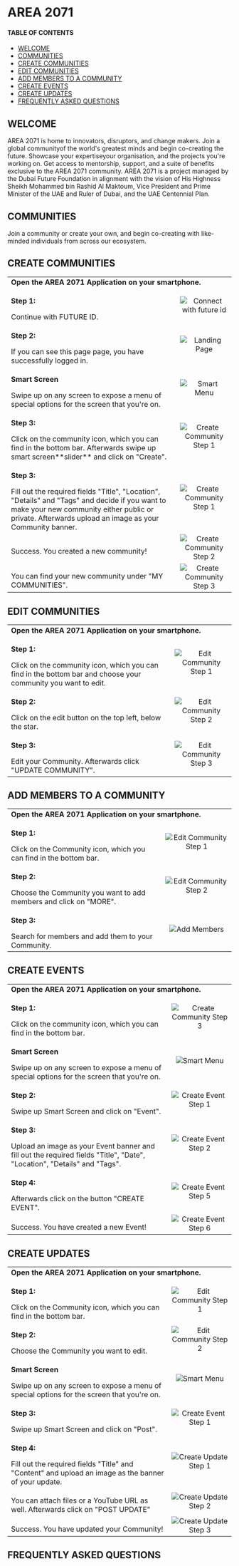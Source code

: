 # AREA 2071
#### TABLE OF CONTENTS
* [WELCOME](#welcome)
* [COMMUNITIES](#communities)
* [CREATE COMMUNITIES](#create-communities)
* [EDIT COMMUNITIES](#edit-communities)
* [ADD MEMBERS TO A COMMUNITY](#add-members-to-a-community)
* [CREATE EVENTS](#create-events)
* [CREATE UPDATES](#create-updates)
* [FREQUENTLY ASKED QUESTIONS](#frequently-asked-questions)

## WELCOME <br>

AREA 2071 is home to innovators, disruptors, and change makers. 
Join a global communityof the world's greatest minds and begin co-creating the future. Showcase your expertiseyour organisation, and the projects you're working on. 
Get access to mentorship, support, and a suite of benefits exclusive to the AREA 2071 community. 
AREA 2071 is a project managed by the Dubai Future Foundation in alignment with the vision of His Highness Sheikh Mohammed bin Rashid Al Maktoum, Vice President and Prime Minister of the UAE and Ruler of Dubai, and the UAE Centennial Plan.

## COMMUNITIES <br>

Join a community or create your own, and begin co-creating with like-minded individuals from across our ecosystem.

## CREATE COMMUNITIES <br>

<table>
  <thead>
  </thead>
  <tbody>
    <tr>
      <tr><td colspan="3"><b>Open the AREA 2071 Application on your smartphone.</b></td>      
    </tr>
    <tr>
      <td style="text-align: left"><p><b>Step 1:</b></p>Continue with FUTURE ID.</td>
      <td style="text-align: center"><img src="connectwithfutureid.jpg" alt="Connect with future id"></td>
    </tr>
    <tr>
    <td style="text-align: left"><p><b>Step 2:</b></p>If you can see this page page, you have successfully logged in.</td>
    <td style="text-align: center"><img src="landingpage.jpg" alt="Landing Page"></td>
    </tr>
    <tr>
    <td style="text-align: left"><p><b>Smart Screen</b></p>Swipe up on any screen to expose a menu of special options for the screen that you're on.</td>
    <td style="text-align: center"><img src="smartmenu03.jpg" alt="Smart Menu"></td>
    </tr>
    <tr>
    <td style="text-align: left"><p><b>Step 3:</b></p>Click on the community icon, which you can find in the bottom bar. Afterwards swipe up smart screen**slider** and click on "Create".</td>
    <td style="text-align: center"><img src="communities01.jpg" alt="Create Community Step 1"></td>
    </tr>
    <tr>
    <td style="text-align: left"><p><b>Step 3:</b></p>Fill out the required fields "Title", "Location", "Details" and "Tags" and decide if you want to make your new community either public or private. Afterwards upload an image as your Community banner.</td>
    <td style="text-align: center"><img src="createcommunity02.jpg" alt="Create Community Step 1"></td>
    </tr>
    <tr>
    <td style="text-align: left"><p><b></b></p>Success. You created a new community!</td>
    <td style="text-align: center"><img src="createcommunity03.jpg" alt="Create Community Step 2"></td>
    </tr>
    <tr>
    <td style="text-align: left"><p><b></b></p>You can find your new community under "MY COMMUNITIES".</td>
    <td style="text-align: center"><img src="createcommunity04.jpg" alt="Create Community Step 3"></td>
    </tr>
  </tbody>
</table>

## EDIT COMMUNITIES <br>

<table>
  <thead>
  </thead>
  <tbody>
    <tr>
    <tr><td colspan="3"><b>Open the AREA 2071 Application on your smartphone.</b></td>      
    </tr>
    <tr>
    <td style="text-align: left"><p><b>Step 1:</b></p>Click on the community icon, which you can find in the bottom bar and choose your community you want to edit.</td>
    <td style="text-align: center"><img src="createcommunity04.jpg" alt="Edit Community Step 1"></td>
    </tr>
    <tr>
    <td style="text-align: left"><p><b>Step 2:</b></p>Click on the edit button on the top left, below the star.</td>
    <td style="text-align: center"><img src="editcommunity01.jpg" alt="Edit Community Step 2"></td>
    </tr>
    <tr>
    <td style="text-align: left"><p><b>Step 3:</b></p>Edit your Community. Afterwards click "UPDATE COMMUNITY".</td>
    <td style="text-align: center"><img src="editcommunity02.jpg" alt="Edit Community Step 3"></td>
    </tr>
  </tbody>
</table>

## ADD MEMBERS TO A COMMUNITY <br>

<table>
  <thead>
  </thead>
  <tbody>
    <tr>
      <tr><td colspan="3"><b>Open the AREA 2071 Application on your smartphone.</b></td>      
    </tr>
    <tr>
    <td style="text-align: left"><p><b>Step 1:</b></p>Click on the Community icon, which you can find in the bottom bar.</td>
    <td style="text-align: center"><img src="createcommunity04.jpg" alt="Edit Community Step 1"></td>
    </tr>
    <tr>
    <td style="text-align: left"><p><b>Step 2:</b></p>Choose the Community you want to add members and click on "MORE".</td>
    <td style="text-align: center"><img src="editcommunity01.jpg" alt="Edit Community Step 2"></td>
    </tr>
    <tr>
    <td style="text-align: left"><p><b>Step 3:</b></p>Search for members and add them to your Community.</td>
    <td style="text-align: center"><img src="addmembers.jpg" alt="Add Members"></td>
    </tr>
    </tbody>
</table>

## CREATE EVENTS <br>

<table>
  <thead>
  </thead>
  <tbody>
    <tr>
    <tr><td colspan="3"><b>Open the AREA 2071 Application on your smartphone.</b></td>      
    </tr>
    <tr>
    <td style="text-align: left"><p><b>Step 1:</b></p>Click on the community icon, which you can find in the bottom bar.</td>
    <td style="text-align: center"><img src="createcommunity04.jpg" alt="Create Community Step 3"></td>
    </tr>
    <tr>
    <td style="text-align: left"><p><b>Smart Screen</b></p>Swipe up on any screen to expose a menu of special options for the screen that you're on.</td>
    <td style="text-align: center"><img src="smartmenu03.jpg" alt="Smart Menu"></td>
    </tr>
    <tr>
    <td style="text-align: left"><p><b>Step 2:</b></p>Swipe up Smart Screen and click on "Event".</td>
    <td style="text-align: center"><img src="createevent01.jpg" alt="Create Event Step 1"></td>
    </tr>
    <tr>
    <td style="text-align: left"><p><b>Step 3:</b></p>Upload an image as your Event banner and fill out the required fields "Title", "Date", "Location", "Details" and "Tags".</td>
    <td style="text-align: center"><img src="createevent02.jpg" alt="Create Event Step 2"></td>
    </tr>
    <tr>
    <td style="text-align: left"><p><b>Step 4:</b></p>Afterwards click on the button "CREATE EVENT".</td>
    <td style="text-align: center"><img src="createevent05.jpg" alt="Create Event Step 5"></td>
    </tr>
    <tr>
    <td style="text-align: left"><p><b></b></p>Success. You have created a new Event!</td>
    <td style="text-align: center"><img src="createevent06.jpg" alt="Create Event Step 6"></td>
    </tr>
  </tbody>
</table>

## CREATE UPDATES <br>

<table>
  <thead>
  </thead>
  <tbody>
    <tr>
      <tr><td colspan="3"><b>Open the AREA 2071 Application on your smartphone.</b></td>      
    </tr>
    <tr>
    <td style="text-align: left"><p><b>Step 1:</b></p>Click on the Community icon, which you can find in the bottom bar.</td>
    <td style="text-align: center"><img src="createcommunity04.jpg" alt="Edit Community Step 1"></td>
    </tr>
    <tr>
    <td style="text-align: left"><p><b>Step 2:</b></p>Choose the Community you want to edit.</td>
    <td style="text-align: center"><img src="editcommunity01.jpg" alt="Edit Community Step 2"></td>
    </tr>
    <tr>
    <td style="text-align: left"><p><b>Smart Screen</b></p>Swipe up on any screen to expose a menu of special options for the screen that you're on.</td>
    <td style="text-align: center"><img src="smartmenu03.jpg" alt="Smart Menu"></td>
    </tr>
    <tr>
    <td style="text-align: left"><p><b>Step 3:</b></p>Swipe up Smart Screen and click on "Post".</td>
    <td style="text-align: center"><img src="createevent01.jpg" alt="Create Event Step 1"></td>
    </tr>
    <tr>
    <td style="text-align: left"><p><b>Step 4:</b></p>Fill out the required fields "Title" and "Content" and upload an image as the banner of your update.</td>
    <td style="text-align: center"><img src="createupdate01.jpg" alt="Create Update Step 1"></td>
    </tr>
    <tr>
    <td style="text-align: left"><p><b></b></p>You can attach files or a YouTube URL as well. Afterwards click on "POST UPDATE"</td>
    <td style="text-align: center"><img src="createupdate02.jpg" alt="Create Update Step 2"></td>
    </tr>
    <tr>
    <td style="text-align: left"><p><b></b></p>Success. You have updated your Community!</td>
    <td style="text-align: center"><img src="createupdate03.jpg" alt="Create Update Step 3"></td>
    </tr>
  </tbody>
</table>

## FREQUENTLY ASKED QUESTIONS <br>
